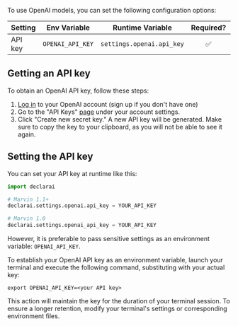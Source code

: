 To use OpenAI models, you can set the following configuration options:

| Setting | Env Variable     | Runtime Variable | Required? | Notes |
| --- |------------------| --- |  :---: | --- |
| API key | `OPENAI_API_KEY` | `settings.openai.api_key` | ✅ | |


## Getting an API key

To obtain an OpenAI API key, follow these steps:

1. [Log in](https://platform.openai.com/) to your OpenAI account (sign up if you don't have one)
2. Go to the "API Keys" [page](https://platform.openai.com/account/api-keys) under your account settings.
3. Click "Create new secret key." A new API key will be generated. Make sure to copy the key to your clipboard, as you will not be able to see it again.

## Setting the API key

You can set your API key at runtime like this:

```python
import declarai

# Marvin 1.1+
declarai.settings.openai.api_key = YOUR_API_KEY

# Marvin 1.0
declarai.settings.openai_api_key = YOUR_API_KEY
```

However, it is preferable to pass sensitive settings as an environment variable: `OPENAI_API_KEY`. 

To establish your OpenAI API key as an environment variable, launch your terminal and execute the following command, substituting <your API key> with your actual key:

```shell
export OPENAI_API_KEY=<your API key>
```

This action will maintain the key for the duration of your terminal session. To ensure a longer retention, modify your terminal's settings or corresponding environment files.
